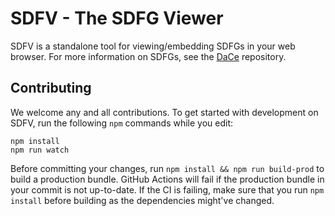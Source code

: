 # SDFV - The SDFG Viewer

SDFV is a standalone tool for viewing/embedding SDFGs in your web browser. For more
information on SDFGs, see the [DaCe](https://www.github.com/spcl/dace)
repository.

## Contributing

We welcome any and all contributions. To get started with development on SDFV,
run the following `npm` commands while you edit:

```
npm install
npm run watch
```

Before committing your changes, run `npm install && npm run build-prod` to build
a production bundle. GitHub Actions will fail if the production bundle in your
commit is not up-to-date. If the CI is failing, make sure that you run
`npm install` before building as the dependencies might've changed.
